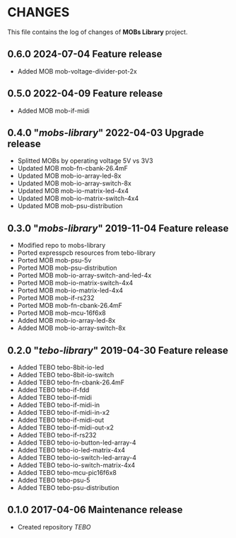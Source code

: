 # CHANGES
This file contains the log of changes of **MOBs Library** project.


## 0.6.0 2024-07-04 Feature release
- Added MOB mob-voltage-divider-pot-2x


## 0.5.0 2022-04-09 Feature release
- Added MOB mob-if-midi


## 0.4.0 "*mobs-library*" 2022-04-03 Upgrade release
- Splitted MOBs by operating voltage 5V vs 3V3
- Updated MOB mob-fn-cbank-26.4mF
- Updated MOB mob-io-array-led-8x
- Updated MOB mob-io-array-switch-8x
- Updated MOB mob-io-matrix-led-4x4
- Updated MOB mob-io-matrix-switch-4x4
- Updated MOB mob-psu-distribution


## 0.3.0 "*mobs-library*" 2019-11-04 Feature release
- Modified repo to mobs-library
- Ported expresspcb resources from tebo-library
- Ported MOB mob-psu-5v
- Ported MOB mob-psu-distribution
- Ported MOB mob-io-array-switch-and-led-4x
- Ported MOB mob-io-matrix-switch-4x4
- Ported MOB mob-io-matrix-led-4x4
- Ported MOB mob-if-rs232
- Ported MOB mob-fn-cbank-26.4mF
- Ported MOB mob-mcu-16f6x8
- Added MOB mob-io-array-led-8x
- Added MOB mob-io-array-switch-8x


## 0.2.0 "*tebo-library*" 2019-04-30 Feature release
- Added TEBO tebo-8bit-io-led
- Added TEBO tebo-8bit-io-switch
- Added TEBO tebo-fn-cbank-26.4mF
- Added TEBO tebo-if-fdd
- Added TEBO tebo-if-midi
- Added TEBO tebo-if-midi-in
- Added TEBO tebo-if-midi-in-x2
- Added TEBO tebo-if-midi-out
- Added TEBO tebo-if-midi-out-x2
- Added TEBO tebo-if-rs232
- Added TEBO tebo-io-button-led-array-4
- Added TEBO tebo-io-led-matrix-4x4
- Added TEBO tebo-io-switch-led-array-4
- Added TEBO tebo-io-switch-matrix-4x4
- Added TEBO tebo-mcu-pic16f6x8
- Added TEBO tebo-psu-5
- Added TEBO tebo-psu-distribution


## 0.1.0 2017-04-06 Maintenance release
- Created repository *TEBO*